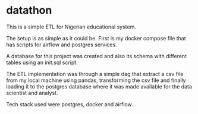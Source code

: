 # datathon
This is a simple ETL for Nigerian educational system.

The setup is as simple as it could be. 
First is my docker compose file that has scripts for airflow and postgres services.

A database for this project was created and also its schema with different tables using an init.sql script.

The ETL implementation was through a simple dag that extract a csv file from my local machine using pandas, transforming the csv file and finally loading it to the postgres database where it was made available for the data scientist and analyst.

Tech stack used were postgres, docker and airflow.

